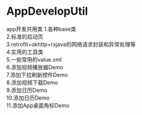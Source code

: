 # AppDevelopUtil
app开发共用类
1.各种base类</br>
2.标准的启动页</br>
3.retrofit+okhttp+rxjava的网络请求封装和异常处理等</br>
4.实用的工具类</br>
5.一些常用的value.xml</br>
6.添加视频播放器Demo</br>
7.添加下拉刷新控件Demo</br>
8.添加视频下载Demo</br>
9.添加日历Demo</br>
10.添加日历Demo</br>
11.添加App桌面角标Demo</br>

